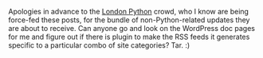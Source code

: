 <!--
.. title: WordPress providing categorised RSS feeds
.. slug: wordpress-providing-categorised-rss-feeds
.. date: 2007-03-14 07:12:49-05:00
.. tags: tartley.com
.. link: 
.. description: 
.. type: text
-->


Apologies in advance to the [London Python](http://londonpython.org.uk/)
crowd, who I know are being force-fed these posts, for the bundle of
non-Python-related updates they are about to receive. Can anyone go and
look on the WordPress doc pages for me and figure out if there is plugin
to make the RSS feeds it generates specific to a particular combo of
site categories? Tar. :)